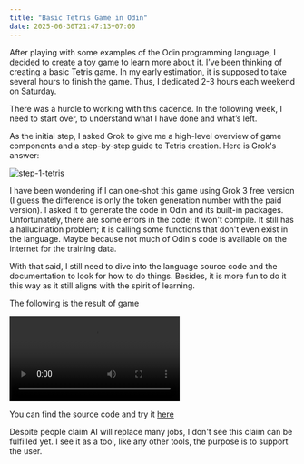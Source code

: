 ```yaml
---
title: "Basic Tetris Game in Odin"
date: 2025-06-30T21:47:13+07:00
---
```


After playing with some examples of the Odin programming language, I decided to create a toy game to learn more about it. I’ve been thinking of creating a basic Tetris game. In my early estimation, it is supposed to take several hours to finish the game. Thus, I dedicated 2-3 hours each weekend on Saturday.

There was a hurdle to working with this cadence. In the following week, I need to start over, to understand what I have done and what’s left.

As the initial step, I asked Grok to give me a high-level overview of game components and a step-by-step guide to Tetris creation.
Here is Grok's answer:

![step-1-tetris](/images/step-1-tetris.png)

I have been wondering if I can one-shot this game using Grok 3 free version (I guess the difference is only the token generation number with the paid version).
I asked it to generate the code in Odin and its built-in packages. Unfortunately, there are some errors in the code; it won't compile. 
It still has a hallucination problem; it is calling some functions that don't even exist in the language. 
Maybe because not much of Odin's code is available on the internet for the training data.

With that said, I still need to dive into the language source code and the documentation to look for how to do things.
Besides, it is more fun to do it this way as it still aligns with the spirit of learning.

The following is the result of game

<video src="/videos/simple_tetris.webm" controls></video>

You can find the source code and try it [here](https://github.com/kru/tetris)

Despite people claim AI will replace many jobs, I don't see this claim can be fulfilled yet. 
I see it as a tool, like any other tools, the purpose is to support the user.